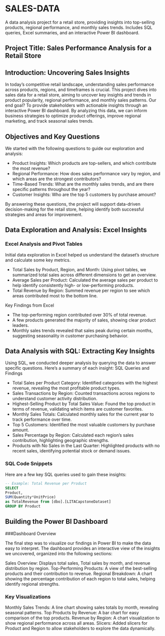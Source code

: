 # SALES-DATA
A data analysis project for a retail store, providing insights into top-selling products, regional performance, and monthly sales trends. Includes SQL queries, Excel summaries, and an interactive Power BI dashboard.

## Project Title: Sales Performance Analysis for a Retail Store

## Introduction: Uncovering Sales Insights
In today’s competitive retail landscape, understanding sales performance across products, regions, and timeframes is crucial. This project dives into sales data for a retail store, aiming to uncover key insights and trends in product popularity, regional performance, and monthly sales patterns.
Our end goal? To provide stakeholders with actionable insights through an interactive Power BI dashboard. By analyzing this data, we can inform business strategies to optimize product offerings, improve regional marketing, and track seasonal sales trends.

## Objectives and Key Questions

We started with the following questions to guide our exploration and analysis:
- Product Insights: Which products are top-sellers, and which contribute the most revenue?
- Regional Performance: How does sales performance vary by region, and which areas are the strongest contributors?
- Time-Based Trends: What are the monthly sales trends, and are there specific patterns throughout the year?
- Customer Insights: Who are the top 5 customers by purchase amount?

By answering these questions, the project will support data-driven decision-making for the retail store, helping identify both successful strategies and areas for improvement.

## Data Exploration and Analysis: Excel Insights

### Excel Analysis and Pivot Tables

Initial data exploration in Excel helped us understand the dataset’s structure and calculate some key metrics.

- Total Sales by Product, Region, and Month: Using pivot tables, we summarized total sales across different dimensions to get an overview.
- Average Sales per Product: Calculated the average sales per product to help identify consistently high- or low-performing products.
-  Total Revenue by Region: Summed revenue per region to see which areas contributed most to the bottom line.

Key Findings from Excel

- The top-performing region contributed over 30% of total revenue.
- A few products generated the majority of sales, showing clear product leaders.
- Monthly sales trends revealed that sales peak during certain months, suggesting seasonality in customer purchasing behavior.

## Data Analysis with SQL: Extracting Key Insights

Using SQL, we conducted deeper analysis by querying the data to answer specific questions. Here’s a summary of each insight:
SQL Queries and Findings

  - Total Sales per Product Category: Identified categories with the highest revenue, revealing the most profitable product types.
  - Sales Transactions by Region: Counted transactions across regions to understand customer activity distribution.
  - Highest-Selling Product by Total Sales Value: Found the top product in terms of revenue, validating which items are customer favorites.
  - Monthly Sales Totals: Calculated monthly sales for the current year to track performance over time.
  - Top 5 Customers: Identified the most valuable customers by purchase amount.
  - Sales Percentage by Region: Calculated each region’s sales contribution, highlighting geographic strengths.
  - Products with No Sales in the Last Quarter: Highlighted products with no recent sales, identifying potential stock or demand issues.

### SQL Code Snippets

Here are a few key SQL queries used to gain these insights:
``` SQL
-- Example: Total Revenue per Product
SELECT
Product,
SUM(Quantity*UnitPrice)
as TotalRevenue from [dbo].[LITACapstoneDataset]
GROUP BY Product
```
## Building the Power BI Dashboard
   ###Dashboard Overview

The final step was to visualize our findings in Power BI to make the data easy to interpret. The dashboard provides an interactive view of the insights we uncovered, organized into the following sections:

  Sales Overview: Displays total sales, Total sales by month, and revenue distribution by region.
  Top-Performing Products: A view of the best-selling products and their contribution to revenue.
  Regional Breakdown: A chart showing the percentage contribution of each region to total sales, helping identify regional strengths.

### Key Visualizations

  Monthly Sales Trends: A line chart showing sales totals by month, revealing seasonal patterns.
  Top Products by Revenue: A bar chart for easy comparison of the top products.
  Revenue by Region: A chart visualization to show regional performance across all areas.
  Slicers: Added slicers for Product and Region to allow stakeholders to explore the data dynamically.

